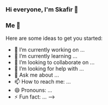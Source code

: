 ### Hi everyone, I'm Skafir 🐺 

### Me 📍
Here are some ideas to get you started:

- 🔭 I’m currently working on ...
- 🌱 I’m currently learning ...
- 👯 I’m looking to collaborate on ...
- 🤔 I’m looking for help with ...
- 💬 Ask me about ...
- 📫 How to reach me: ...
- 😄 Pronouns: ...
- ⚡ Fun fact: ...
-->


<!--
**Skafir/Skafir** is a ✨ _special_ ✨ repository because its `README.md` (this file) appears on your GitHub profile.
